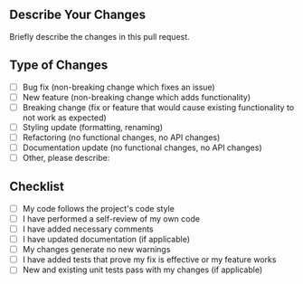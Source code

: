 ## Describe Your Changes

Briefly describe the changes in this pull request.

## Type of Changes

- [ ] Bug fix (non-breaking change which fixes an issue)
- [ ] New feature (non-breaking change which adds functionality)
- [ ] Breaking change (fix or feature that would cause existing functionality to not work as expected)
- [ ] Styling update (formatting, renaming)
- [ ] Refactoring (no functional changes, no API changes)
- [ ] Documentation update (no functional changes, no API changes)
- [ ] Other, please describe:

## Checklist

- [ ] My code follows the project's code style
- [ ] I have performed a self-review of my own code
- [ ] I have added necessary comments
- [ ] I have updated documentation (if applicable)
- [ ] My changes generate no new warnings
- [ ] I have added tests that prove my fix is effective or my feature works
- [ ] New and existing unit tests pass with my changes (if applicable)
